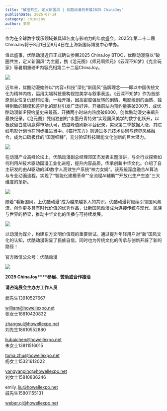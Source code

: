 ```yaml
---
title: "破圈共生，定义新国风 | 优酷动漫将参展2025 ChinaJoy"
publishDate: 2025-07-14
category: chinajoy
author: 莱尔
---
```


作为在全球数字娱乐领域兼具知名度与影响力的年度盛会，2025年第二十二届ChinaJoy将于8月1日至8月4日在上海新国际博览中心举办。

值此盛事，优酷动漫近日正式确认参展2025 ChinaJoy BTOC，优酷动漫将以“破圈共生，定义新国风”为主题，携《沧元图》《师兄啊师兄》《云深不知梦》《克金玩家》等暑期重磅IP内容亮相第二十二届ChinaJoy。

![](https://ec-net-1251389766.cos.ap-shanghai.myqcloud.com/wp-content/uploads/2025/07/20250714112459110-576x1024.png)

近年来，优酷动漫始终以“内容+科技”深化“新国风”品牌理念——即以中国传统文化为精神内核，运用尖端科技重构视觉美学与叙事表达。《云深不知梦》作为首部原创女性复仇题材动漫，一经开播，因高密度强反转的剧情、电影级别的画质、独特别致的建模和差异化的题材引发广泛好评。开播前站内预约量突破200万，成优酷动漫新IP预约量史来最高，开播两小时站内热度破8000，创优酷动漫史来飙升最快纪录。《沧元图》凭借独创的“水墨丹青特效”实现国风美学的数字化跃升，以极致留白意境赢得市场认可，热度峰值刷新平台纪录，实现第二季数据大涨，其院线电影计划也在同步推进当中。《猫行东方》则通过多元技术协同与跨界风格融合，成为口碑极佳的“国漫细糠”，充分验证科技赋能文化创新的巨大潜力。

![](https://ec-net-1251389766.cos.ap-shanghai.myqcloud.com/wp-content/uploads/2025/07/20250714112504148.png)

在动漫产业高峰论坛上，优酷动漫副总经理邓匡杰发表主题演讲，与全行业探索如何利用AI技术驱动国漫工业化进程，提升内容品质，传承创新中华文化。介绍了自主研发的由AI驱动的3D数字人高效生产系统“神力女娲”。该系统深度融合AI算法与专业动画流程，实现了“智能化建模革命”“全流程AI辅助”“开放化生产生态”三大维度的革新。

![](https://ec-net-1251389766.cos.ap-shanghai.myqcloud.com/wp-content/uploads/2025/07/20250714112509751-576x1024.png)

随着“看新国风，上优酷动漫”成为越来越多人的共识，优酷动漫将继续引领国风潮流，创作更多具有时代价值的优秀作品，让新国风动漫成为连接传统与现代、民族与世界的桥梁，推动中华文化的传播与可持续发展。

![](https://ec-net-1251389766.cos.ap-shanghai.myqcloud.com/wp-content/uploads/2025/07/20250714112516544.png)

以动漫为媒介，构建东方文明价值观的重要尝试。通过提升年轻用户对“新”国风文化的认知，优酷动漫彰显了民族自信，同时也为传统文化的传承与创新开辟了新的路径！

官方微信公众号：优酷动漫

![](https://ec-net-1251389766.cos.ap-shanghai.myqcloud.com/wp-content/uploads/2025/07/20250714112519281.png)

**2025 ChinaJoy****参展、赞助或合作接洽**

**请咨询展会主办方工作人员**

武先生13910527667

william@howellexpo.net  
张女士18810420832

zhangsui@howellexpo.net  
刘先生18610552880

liubaichen@howellexpo.net  
朱女士13811516015

toma.zhu@howellexpo.net  
杨女士15321612022

yangyanping@howellexpo.net  
刘女士15810836246

emily\_liu@howellexpo.net  
戚先生15801155131

weber.qi@howellexpo.net

